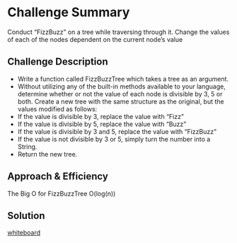 # Challenge Summary
<!-- Short summary or background information -->
Conduct “FizzBuzz” on a tree while traversing through it. Change the values of each of the nodes dependent on the current node’s value

## Challenge Description
<!-- Description of the challenge -->
- Write a function called FizzBuzzTree which takes a tree as an argument.
- Without utilizing any of the built-in methods available to your language, determine whether or not the value of each node is divisible by 3, 5 or both. Create a new tree with the same structure as the original, but the values modified as follows:
- If the value is divisible by 3, replace the value with “Fizz”
- If the value is divisible by 5, replace the value with “Buzz”
- If the value is divisible by 3 and 5, replace the value with “FizzBuzz”
- If the value is not divisible by 3 or 5, simply turn the number into a String.
- Return the new tree.

## Approach & Efficiency
<!-- What approach did you take? Why? What is the Big O space/time for this approach? -->
The Big O for FizzBuzzTree O(log(n))

## Solution
<!-- Embedded whiteboard image -->
[whiteboard](https://github.com/401-advanced-javascript-dania/data-structures-and-algorithms/blob/fizzBuzzTree/IMG_20200210_020511.jpg)
